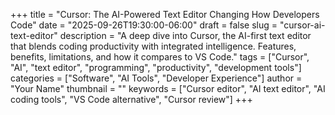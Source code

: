 +++
title = "Cursor: The AI-Powered Text Editor Changing How Developers Code"
date = "2025-09-26T19:30:00-06:00"
draft = false
slug = "cursor-ai-text-editor"
description = "A deep dive into Cursor, the AI-first text editor that blends coding productivity with integrated intelligence. Features, benefits, limitations, and how it compares to VS Code."
tags = ["Cursor", "AI", "text editor", "programming", "productivity", "development tools"]
categories = ["Software", "AI Tools", "Developer Experience"]
author = "Your Name"
thumbnail = ""
keywords = ["Cursor editor", "AI text editor", "AI coding tools", "VS Code alternative", "Cursor review"]
+++

